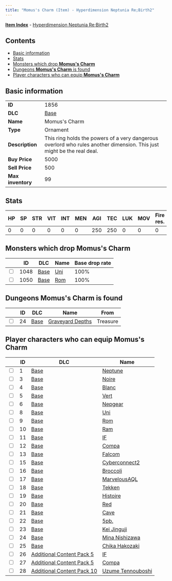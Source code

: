 ```yaml
---
title: "Momus's Charm (Item) - Hyperdimension Neptunia Re;Birth2"
---
```


[**Item Index**](/neptunia/rb2/item/index.html) - [Hyperdimension Neptunia Re;Birth2](/neptunia/rb2)

## Contents

- [Basic information](#basic-information)
- [Stats](#stats)
- [Monsters which drop **Momus's Charm**](#monsters-which-drop-momuss-charm)
- [Dungeons **Momus's Charm** is found](#dungeons-momuss-charm-is-found)
- [Player characters who can equip **Momus's Charm**](#player-characters-who-can-equip-momuss-charm)

## Basic information

|   |   |
| -- | -- |
| **ID** | 1856 |
| **DLC** | [Base](/neptunia/rb2/dlc/0-base.html) |
| **Name** | Momus's Charm |
| **Type** | Ornament |
| **Description** | This ring holds the powers of a very dangerous overlord who rules another dimension. This just might be the real deal. |
| **Buy Price** | 5000 |
| **Sell Price** | 500 |
| **Max inventory** | 99 |

## Stats

| HP | SP | STR | VIT | INT | MEN | AGI | TEC | LUK | MOV | Fire res. | Ice res. | Wind res. | Lightning res. |
| -- | -- | --- | --- | --- | --- | --- | --- | --- | --- | --------- | -------- | --------- | -------------- |
| 0 | 0 | 0 | 0 | 0 | 0 | 250 | 250 | 0 | 0 | 0 | 0 | 0 | 0 |

## Monsters which drop **Momus's Charm**

|    | ID | DLC | Name | Base drop rate |
| -- | -- | --- | ---- | -------------- |
| <input type="checkbox" id="rb2-monster-0-1048" class="trackbox" /> | 1048 | [Base](/neptunia/rb2/dlc/0-base.html) | [Uni](/neptunia/rb2/monster/0-1048-uni.html) | 100% |
| <input type="checkbox" id="rb2-monster-0-1050" class="trackbox" /> | 1050 | [Base](/neptunia/rb2/dlc/0-base.html) | [Rom](/neptunia/rb2/monster/0-1050-rom.html) | 100% |

## Dungeons **Momus's Charm** is found

|    | ID | DLC | Name | From |
| -- | -- | --- | ---- | ---- |
| <input type="checkbox" id="rb2-dungeon-0-24" class="trackbox" /> | 24 | [Base](/neptunia/rb2/dlc/0-base.html) | [Graveyard Depths](/neptunia/rb2/dungeon/0-24-graveyard-depths.html) | Treasure |

## Player characters who can equip **Momus's Charm**

|    | ID | DLC | Name |
| -- | -- | --- | ---- |
| <input type="checkbox" id="rb2-player-0-1" class="trackbox" /> | 1 | [Base](/neptunia/rb2/dlc/0-base.html) | [Neptune](/neptunia/rb2/player/0-1-neptune.html) |
| <input type="checkbox" id="rb2-player-0-3" class="trackbox" /> | 3 | [Base](/neptunia/rb2/dlc/0-base.html) | [Noire](/neptunia/rb2/player/0-3-noire.html) |
| <input type="checkbox" id="rb2-player-0-4" class="trackbox" /> | 4 | [Base](/neptunia/rb2/dlc/0-base.html) | [Blanc](/neptunia/rb2/player/0-4-blanc.html) |
| <input type="checkbox" id="rb2-player-0-5" class="trackbox" /> | 5 | [Base](/neptunia/rb2/dlc/0-base.html) | [Vert](/neptunia/rb2/player/0-5-vert.html) |
| <input type="checkbox" id="rb2-player-0-6" class="trackbox" /> | 6 | [Base](/neptunia/rb2/dlc/0-base.html) | [Nepgear](/neptunia/rb2/player/0-6-nepgear.html) |
| <input type="checkbox" id="rb2-player-0-8" class="trackbox" /> | 8 | [Base](/neptunia/rb2/dlc/0-base.html) | [Uni](/neptunia/rb2/player/0-8-uni.html) |
| <input type="checkbox" id="rb2-player-0-9" class="trackbox" /> | 9 | [Base](/neptunia/rb2/dlc/0-base.html) | [Rom](/neptunia/rb2/player/0-9-rom.html) |
| <input type="checkbox" id="rb2-player-0-10" class="trackbox" /> | 10 | [Base](/neptunia/rb2/dlc/0-base.html) | [Ram](/neptunia/rb2/player/0-10-ram.html) |
| <input type="checkbox" id="rb2-player-0-11" class="trackbox" /> | 11 | [Base](/neptunia/rb2/dlc/0-base.html) | [IF](/neptunia/rb2/player/0-11-if.html) |
| <input type="checkbox" id="rb2-player-0-12" class="trackbox" /> | 12 | [Base](/neptunia/rb2/dlc/0-base.html) | [Compa](/neptunia/rb2/player/0-12-compa.html) |
| <input type="checkbox" id="rb2-player-0-13" class="trackbox" /> | 13 | [Base](/neptunia/rb2/dlc/0-base.html) | [Falcom](/neptunia/rb2/player/0-13-falcom.html) |
| <input type="checkbox" id="rb2-player-0-15" class="trackbox" /> | 15 | [Base](/neptunia/rb2/dlc/0-base.html) | [Cyberconnect2](/neptunia/rb2/player/0-15-cyberconnect2.html) |
| <input type="checkbox" id="rb2-player-0-16" class="trackbox" /> | 16 | [Base](/neptunia/rb2/dlc/0-base.html) | [Broccoli](/neptunia/rb2/player/0-16-broccoli.html) |
| <input type="checkbox" id="rb2-player-0-17" class="trackbox" /> | 17 | [Base](/neptunia/rb2/dlc/0-base.html) | [MarvelousAQL](/neptunia/rb2/player/0-17-marvelousaql.html) |
| <input type="checkbox" id="rb2-player-0-18" class="trackbox" /> | 18 | [Base](/neptunia/rb2/dlc/0-base.html) | [Tekken](/neptunia/rb2/player/0-18-tekken.html) |
| <input type="checkbox" id="rb2-player-0-19" class="trackbox" /> | 19 | [Base](/neptunia/rb2/dlc/0-base.html) | [Histoire](/neptunia/rb2/player/0-19-histoire.html) |
| <input type="checkbox" id="rb2-player-0-20" class="trackbox" /> | 20 | [Base](/neptunia/rb2/dlc/0-base.html) | [Red](/neptunia/rb2/player/0-20-red.html) |
| <input type="checkbox" id="rb2-player-0-21" class="trackbox" /> | 21 | [Base](/neptunia/rb2/dlc/0-base.html) | [Cave](/neptunia/rb2/player/0-21-cave.html) |
| <input type="checkbox" id="rb2-player-0-22" class="trackbox" /> | 22 | [Base](/neptunia/rb2/dlc/0-base.html) | [5pb.](/neptunia/rb2/player/0-22-5pb.html) |
| <input type="checkbox" id="rb2-player-0-23" class="trackbox" /> | 23 | [Base](/neptunia/rb2/dlc/0-base.html) | [Kei Jinguji](/neptunia/rb2/player/0-23-kei-jinguji.html) |
| <input type="checkbox" id="rb2-player-0-24" class="trackbox" /> | 24 | [Base](/neptunia/rb2/dlc/0-base.html) | [Mina Nishizawa](/neptunia/rb2/player/0-24-mina-nishizawa.html) |
| <input type="checkbox" id="rb2-player-0-25" class="trackbox" /> | 25 | [Base](/neptunia/rb2/dlc/0-base.html) | [Chika Hakozaki](/neptunia/rb2/player/0-25-chika-hakozaki.html) |
| <input type="checkbox" id="rb2-player-13-26" class="trackbox" /> | 26 | [Additional Content Pack 5](/neptunia/rb2/dlc/13-pack5.html) | [IF](/neptunia/rb2/player/13-26-if.html) |
| <input type="checkbox" id="rb2-player-13-27" class="trackbox" /> | 27 | [Additional Content Pack 5](/neptunia/rb2/dlc/13-pack5.html) | [Compa](/neptunia/rb2/player/13-27-compa.html) |
| <input type="checkbox" id="rb2-player-18-28" class="trackbox" /> | 28 | [Additional Content Pack 10](/neptunia/rb2/dlc/18-pack10.html) | [Uzume Tennouboshi](/neptunia/rb2/player/18-28-uzume-tennouboshi.html) |